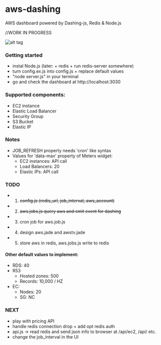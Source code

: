 aws-dashing
===========

AWS dashboard powered by Dashing-js, Redis & Node.js

//WORK IN PROGRESS

![alt tag](https://raw.github.com/ThibaultLaurens/aws-dashing/master/screenshot.png)


### Getting started

- instal Node.js (later: + redis + run redis-server somewhere)
- turn config.ex.js into config.js + replace default values
- "node server.js" in your terminal
- go and check the dashboard at http://localhost:3030


### Supported components:
- EC2 instance
- Elastic Load Balancer
- Security Group
- S3 Bucket
- Elastic IP


### Notes

- JOB_REFRESH property needs 'cron' like syntax
- Values for 'data-max' property of Meters widget:
    - EC2 instances: API call
    - Load Balancers: 20
    - Elastic IPs: API call


### TODO

- 1) ~~config.js (redis_url, job_interval, aws_account)~~
- 2) ~~aws.jobs.js query aws and emit event for dashing~~
- 3) cron job for aws.job.js
- 4) design aws.jade and awstv.jade
- 5) store aws in redis, aws.jobs.js write to redis

#### Other default values to implement:
- RDS: 40
- R53
    - Hosted zones: 500
    - Records: 10,000 / HZ
- EC:
    - Nodes: 20
    - SG: NC


### NEXT

- play with pricing API
- handle redis connection drop + add opt redis auth
- api.js -> read redis and send json info to browser at /api/ec2, /api/ etc.
- change the job_interval in the UI
